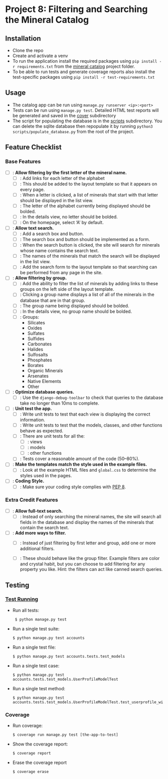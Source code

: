 Project 8: Filtering and Searching the Mineral Catalog
======================================================

Installation
------------
- Clone the repo
- Create and activate a venv
- To run the application install the required packages using `pip install -r requirements.txt` from the 
  [mineral catalog][link02] project folder.
- To be able to run tests and generate coverage reports also install the test-specific packages using 
  `pip install -r test-requirements.txt`

Usage
-----
- The catalog app can be run using `manage.py runserver <ip>:<port>`
- Tests can be run using `manage.py test`. Detailed HTML test reports will be generated and saved in the [
  cover][link03] subdirectory
- The script for populating the database is in the [scripts][link04] subdirectory. You can delete the sqlite database 
  then repopulate it by running `python3 scripts/populate_database.py` from the root of the project.

Feature Checklist
-----------------

### Base Features ###

- [ ] : **Allow filtering by the first letter of the mineral name.**
  - [ ] : Add links for each letter of the alphabet
  - [ ] : This should be added to the layout template so that it appears on every page.
  - [ ] : When a letter is clicked, a list of minerals that start with that letter should be displayed in the list view. 
  - [ ] : The letter of the alphabet currently being displayed should be bolded. 
  - [ ] : In the details view, no letter should be bolded. 
  - [ ] : On the homepage, select ‘A’ by default.
- [ ] : **Allow text search.**
  - [ ] : Add a search box and button. 
  - [ ] : The search box and button should be implemented as a form.
  - [ ] : When the search button is clicked, the site will search for minerals whose name contains the search text.
  - [ ] : The names of the minerals that match the search will be displayed in the list view.
  - [ ] : Add the search form to the layout template so that searching can be performed from any page in the site.
- [ ] : **Allow filtering by group.**
  - [ ] : Add the ability to filter the list of minerals by adding links to these groups on the left side of the 
          layout template. 
  - [ ] : Clicking a group name displays a list of all of the minerals in the database that are in that group. 
  - [ ] : The group name being displayed should be bolded. 
  - [ ] : In the details view, no group name should be bolded.
  - [ ] : Groups:
    - Silicates
    - Oxides
    - Sulfates
    - Sulfides
    - Carbonates
    - Halides
    - Sulfosalts
    - Phosphates
    - Borates
    - Organic Minerals
    - Arsenates
    - Native Elements
    - Other
- [ ] : **Optimize database queries.**
  - [ ] : Use the `django-debug-toolbar` to check that queries to the database take no longer than 10ms to complete.
- [ ] : **Unit test the app.**
  - [ ] : Write unit tests to test that each view is displaying the correct information. 
  - [ ] : Write unit tests to test that the models, classes, and other functions behave as expected.
  - [ ] : There are unit tests for all the:
    - [ ] : views
    - [ ] : models
    - [ ] : other functions
  - [ ] : Tests cover a reasonable amount of the code (50–80%).
- [ ] : **Make the templates match the style used in the example files.**
  - [ ] : Look at the example HTML files and `global.css` to determine the styles used in the pages.
- [ ] : **Coding Style.**
  - [ ] : Make sure your coding style complies with [PEP 8][link05].

### Extra Credit Features ###
- [ ] : **Allow full-text search.**
  - [ ] : Instead of only searching the mineral names, the site will search all fields in the database and display the names
          of the minerals that contain the search text.
- [ ] : **Add more ways to filter.**
  - [ ] : Instead of just filtering by first letter and group, add one or more additional filters.
  - [ ] : These should behave like the group filter. Example filters are color and crystal habit, but you can choose to 
          add filtering for any property you like. Hint: the filters can act like canned search queries.


Testing
-------

### [Test Running](https://docs.djangoproject.com/en/2.2/topics/testing/overview/#running-tests) ###

- Run all tests:
  ```console
   $ python manage.py test
   ```

- Run a single test suite:
  ```console
  $ python manage.py test accounts
  ```

- Run a single test file:
  ```console
  $ python manage.py test accounts.tests.test_models
  ```

- Run a single test case:
  ```console
  $ python manage.py test accounts.tests.test_models.UserProfileModelTest
  ```

- Run a single test method:
  ```console
  $ python manage.py test accounts.tests.test_models.UserProfileModelTest.test_userprofile_without_required_fields_is_invalid
  ```

### Coverage ###

- Run coverage:
  ```console
  $ coverage run manage.py test [the-app-to-test]
  ```

- Show the coverage report:
  ```console
  $ coverage report
  ```

- Erase the coverage report
  ```console
  $ coverage erase
  ```



[link01]: https://github.com/Crossroadsman/treehouse-techdegree-python-project6/blob/master/mineral_catalog/requirements.txt
[link02]: https://github.com/Crossroadsman/treehouse-techdegree-python-project6/tree/master/mineral_catalog
[link03]: https://github.com/Crossroadsman/treehouse-techdegree-python-project6/tree/master/mineral_catalog/cover
[link04]: https://github.com/Crossroadsman/treehouse-techdegree-python-project6/tree/master/mineral_catalog/scripts
[link05]: https://www.python.org/dev/peps/pep-0008/
